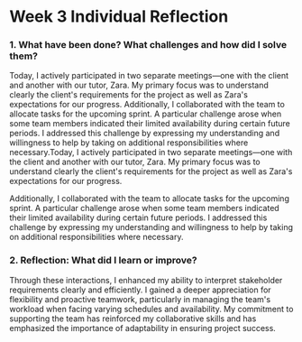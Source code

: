 # Week 3 Individual Reflection

### 1. What have been done? What challenges and how did I solve them?

Today, I actively participated in two separate meetings—one with the client and another with our tutor, Zara. My primary focus was to understand clearly the client's requirements for the project as well as Zara's expectations for our progress. Additionally, I collaborated with the team to allocate tasks for the upcoming sprint. A particular challenge arose when some team members indicated their limited availability during certain future periods. I addressed this challenge by expressing my understanding and willingness to help by taking on additional responsibilities where necessary.Today, I actively participated in two separate meetings—one with the client and another with our tutor, Zara. My primary focus was to understand clearly the client's requirements for the project as well as Zara's expectations for our progress.

Additionally, I collaborated with the team to allocate tasks for the upcoming sprint. A particular challenge arose when some team members indicated their limited availability during certain future periods. I addressed this challenge by expressing my understanding and willingness to help by taking on additional responsibilities where necessary.



### 2. Reflection: What did I learn or improve?

Through these interactions, I enhanced my ability to interpret stakeholder requirements clearly and efficiently. I gained a deeper appreciation for flexibility and proactive teamwork, particularly in managing the team's workload when facing varying schedules and availability. My commitment to supporting the team has reinforced my collaborative skills and has emphasized the importance of adaptability in ensuring project success.
